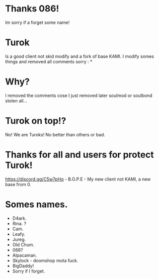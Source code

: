 # Thanks 086!
Im sorry if a forget some name!

# Turok
Is a good client not skid modify and a fork of base KAMI.
I modify somes things and removed all comments sorry : *

# Why?
I removed the comments cose I just removed later soulmod or soulbond stolen all...
 
# Turok on top!?
No! We are Turoks! No better than others or bad.

# Thanks for all and users for protect Turok!
https://discord.gg/C5w7pHq - B.O.P.E - My new client not KAMI, a new base from 0.

# Somes names.
- D4ark.
- Rina. ?
- Cam.
- Leafy.
- Jureg.
- Old Chum.
- 068?
- Alpacaman.
- Skylock - doomshop mota fuck.
- BigDaddy!
- Sorry if I forget.
